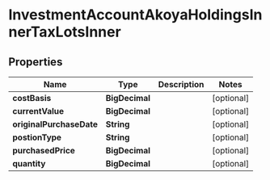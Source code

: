 

# InvestmentAccountAkoyaHoldingsInnerTaxLotsInner


## Properties

| Name | Type | Description | Notes |
|------------ | ------------- | ------------- | -------------|
|**costBasis** | **BigDecimal** |  |  [optional] |
|**currentValue** | **BigDecimal** |  |  [optional] |
|**originalPurchaseDate** | **String** |  |  [optional] |
|**postionType** | **String** |  |  [optional] |
|**purchasedPrice** | **BigDecimal** |  |  [optional] |
|**quantity** | **BigDecimal** |  |  [optional] |



